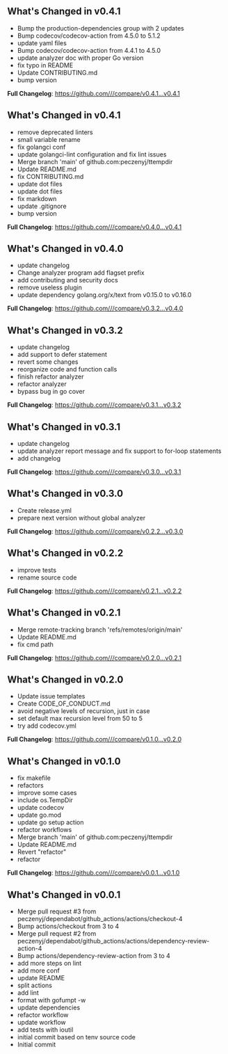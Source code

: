 ## What's Changed in v0.4.1
* Bump the production-dependencies group with 2 updates
* Bump codecov/codecov-action from 4.5.0 to 5.1.2
* update yaml files
* Bump codecov/codecov-action from 4.4.1 to 4.5.0
* update analyzer doc with proper Go version
* fix typo in README
* Update CONTRIBUTING.md
* bump version

**Full Changelog**: https://github.com///compare/v0.4.1...v0.4.1

## What's Changed in v0.4.1
* remove deprecated linters
* small variable rename
* fix golangci conf
* update golangci-lint configuration and fix lint issues
* Merge branch 'main' of github.com:peczenyj/ttempdir
* Update README.md
* fix CONTRIBUTING.md
* update dot files
* update dot files
* fix markdown
* update .gitignore
* bump version

**Full Changelog**: https://github.com///compare/v0.4.0...v0.4.1

## What's Changed in v0.4.0
* update changelog
* Change analyzer program add flagset  prefix
* add contributing and security docs
* remove useless plugin
* update dependency golang.org/x/text from v0.15.0 to v0.16.0

**Full Changelog**: https://github.com///compare/v0.3.2...v0.4.0

## What's Changed in v0.3.2
* update changelog
* add support to defer statement
* revert some changes
* reorganize code and function calls
* finish refactor analyzer
* refactor analyzer
* bypass bug in go cover

**Full Changelog**: https://github.com///compare/v0.3.1...v0.3.2

## What's Changed in v0.3.1
* update changelog
* update analyzer report message and fix support to for-loop statements
* add changelog

**Full Changelog**: https://github.com///compare/v0.3.0...v0.3.1

## What's Changed in v0.3.0
* Create release.yml
* prepare next version without global analyzer

**Full Changelog**: https://github.com///compare/v0.2.2...v0.3.0

## What's Changed in v0.2.2
* improve tests
* rename source code

**Full Changelog**: https://github.com///compare/v0.2.1...v0.2.2

## What's Changed in v0.2.1
* Merge remote-tracking branch 'refs/remotes/origin/main'
* Update README.md
* fix cmd path

**Full Changelog**: https://github.com///compare/v0.2.0...v0.2.1

## What's Changed in v0.2.0
* Update issue templates
* Create CODE_OF_CONDUCT.md
* avoid negative levels of recursion, just in case
* set default max recursion level from 50 to 5
* try add codecov.yml

**Full Changelog**: https://github.com///compare/v0.1.0...v0.2.0

## What's Changed in v0.1.0
* fix makefile
* refactors
* improve some cases
* include os.TempDir
* update codecov
* update go.mod
* update go setup action
* refactor workflows
* Merge branch 'main' of github.com:peczenyj/ttempdir
* Update README.md
* Revert "refactor"
* refactor

**Full Changelog**: https://github.com///compare/v0.0.1...v0.1.0

## What's Changed in v0.0.1
* Merge pull request #3 from peczenyj/dependabot/github_actions/actions/checkout-4
* Bump actions/checkout from 3 to 4
* Merge pull request #2 from peczenyj/dependabot/github_actions/actions/dependency-review-action-4
* Bump actions/dependency-review-action from 3 to 4
* add more steps on lint
* add more conf
* update README
* split actions
* add lint
* format with gofumpt -w
* update dependencies
* refactor workflow
* update workflow
* add tests with ioutil
* initial commit based on tenv source code
* Initial commit

<!-- generated by git-cliff -->
